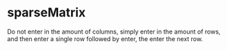 # sparseMatrix

Do not enter in the amount of columns, simply enter in the amount of rows, and then enter a single row followed by enter, the enter the next row.
